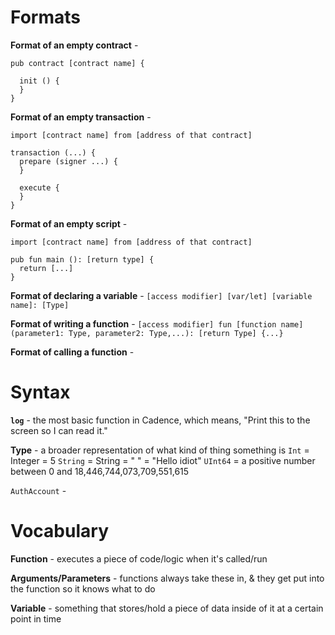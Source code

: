 # Formats
  
**Format of an empty contract** - 
```cadence
pub contract [contract name] {

  init () {
  }
}
```

**Format of an empty transaction** - 
```cadence
import [contract name] from [address of that contract]

transaction (...) {
  prepare (signer ...) {
  }
  
  execute {
  }
}
```

**Format of an empty script** - 
```cadence
import [contract name] from [address of that contract]

pub fun main (): [return type] {
  return [...]
}

```

**Format of declaring a variable** - `[access modifier] [var/let] [variable name]: [Type]`

**Format of writing a function** - `[access modifier] fun [function name](parameter1: Type, parameter2: Type,...): [return Type] {...}`

**Format of calling a function** - 


# Syntax

**`log`** - the most basic function in Cadence, which means, "Print this to the screen so I can read it."

**Type** - a broader representation of what kind of thing something is
  `Int` = Integer = 5
  `String` = String = " " = "Hello idiot"
  `UInt64` = a positive number between 0 and 18,446,744,073,709,551,615
  
`AuthAccount` - 


# Vocabulary

**Function** - executes a piece of code/logic when it's called/run

**Arguments/Parameters** - functions always take these in, & they get put into the function so it knows what to do

**Variable** - something that stores/hold a piece of data inside of it at a certain point in time
